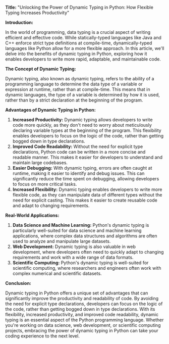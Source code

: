 **Title:** "Unlocking the Power of Dynamic Typing in Python: How Flexible Typing Increases Productivity"

**Introduction:**

In the world of programming, data typing is a crucial aspect of writing efficient and effective code. While statically-typed languages like Java and C++ enforce strict type definitions at compile-time, dynamically-typed languages like Python allow for a more flexible approach. In this article, we'll delve into the benefits of dynamic typing in Python, exploring how it enables developers to write more rapid, adaptable, and maintainable code.

**The Concept of Dynamic Typing:**

Dynamic typing, also known as dynamic typing, refers to the ability of a programming language to determine the data type of a variable or expression at runtime, rather than at compile-time. This means that in dynamic languages, the type of a variable is determined by how it is used, rather than by a strict declaration at the beginning of the program.

**Advantages of Dynamic Typing in Python:**

1. **Increased Productivity:** Dynamic typing allows developers to write code more quickly, as they don't need to worry about meticulously declaring variable types at the beginning of the program. This flexibility enables developers to focus on the logic of the code, rather than getting bogged down in type declarations.
2. **Improved Code Readability:** Without the need for explicit type declarations, Python code can be written in a more concise and readable manner. This makes it easier for developers to understand and maintain large codebases.
3. **Easier Debugging:** With dynamic typing, errors are often caught at runtime, making it easier to identify and debug issues. This can significantly reduce the time spent on debugging, allowing developers to focus on more critical tasks.
4. **Increased Flexibility:** Dynamic typing enables developers to write more flexible code, as they can manipulate data of different types without the need for explicit casting. This makes it easier to create reusable code and adapt to changing requirements.

**Real-World Applications:**

1. **Data Science and Machine Learning:** Python's dynamic typing is particularly well-suited for data science and machine learning applications, where complex data structures and algorithms are often used to analyze and manipulate large datasets.
2. **Web Development:** Dynamic typing is also valuable in web development, where developers often need to quickly adapt to changing requirements and work with a wide range of data formats.
3. **Scientific Computing:** Python's dynamic typing is well-suited for scientific computing, where researchers and engineers often work with complex numerical and scientific datasets.

**Conclusion:**

Dynamic typing in Python offers a unique set of advantages that can significantly improve the productivity and readability of code. By avoiding the need for explicit type declarations, developers can focus on the logic of the code, rather than getting bogged down in type declarations. With its flexibility, increased productivity, and improved code readability, dynamic typing is an essential aspect of the Python programming language. Whether you're working on data science, web development, or scientific computing projects, embracing the power of dynamic typing in Python can take your coding experience to the next level.
